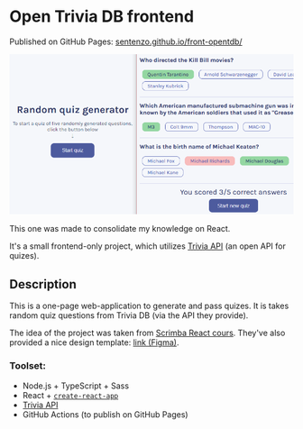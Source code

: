 <h1>Open Trivia DB frontend</h1>

Published on GitHub Pages: [sentenzo.github.io/front-opentdb/](https://sentenzo.github.io/front-opentdb/)

<div align="center">

![Screenshot](front-opentdb.png)

</div>

This one was made to consolidate my knowledge on React.

It's a small frontend-only project, which utilizes [Trivia API](https://opentdb.com/api_config.php) (an open API for quizes).

## Description
This is a one-page web-application to generate and pass quizes. It is takes random quiz questions from Trivia DB (via the API they provide).

The idea of the project was taken from [Scrimba React cours](https://scrimba.com/learn/learnreact). They've also provided a nice design template: [link (Figma)](https://www.figma.com/file/Re5nbvHAjPXG7wfby7CJbq/Quizzical-App).

### Toolset:
- Node.js + TypeScript + Sass
- React + [`create-react-app`](https://create-react-app.dev/)
- [Trivia API](https://opentdb.com/api_config.php)
- GitHub Actions (to publish on GitHub Pages)